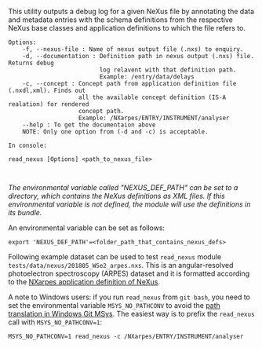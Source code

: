 This utility outputs a debug log for a given NeXus file by annotating the data and
metadata entries with the schema definitions from the respective NeXus base classes
and application definitions to which the file refers to.

```
Options:
    -f, --nexus-file : Name of nexus output file (.nxs) to enquiry.
    -d, --documentation : Definition path in nexus output (.nxs) file. Returns debug
                          log relavent with that definition path.
                          Example: /entry/data/delays
    -c, --concept : Concept path from application definition file (.nxdl,xml). Finds out
                    all the available concept definition (IS-A realation) for rendered
                    concept path.
                    Example: /NXarpes/ENTRY/INSTRUMENT/analyser
    --help : To get the documentaion above
    NOTE: Only one option from (-d and -c) is acceptable.

In console:

read_nexus [Options] <path_to_nexus_file>



```

_The environmental variable called "NEXUS_DEF_PATH" can be set to
a directory, which contains the NeXus definitions as XML files. If this environmental
variable is not defined, the module will use the definitions in its bundle._

An environmental variable can be set as follows:

```
export 'NEXUS_DEF_PATH'=<folder_path_that_contains_nexus_defs>
```

Following example dataset can be used to test `read_nexus` module `tests/data/nexus/201805_WSe2_arpes.nxs`.
This is an angular-resolved photoelectron spectroscopy (ARPES) dataset and it is formatted according to
the [NXarpes application definition of NeXus](https://manual.nexusformat.org/classes/applications/NXarpes.html#nxarpes).


A note to Windows users: if you run `read_nexus` from `git bash`, you need to set the environmental variable
`MSYS_NO_PATHCONV` to avoid the [path translation in Windows Git MSys](https://stackoverflow.com/questions/7250130/how-to-stop-mingw-and-msys-from-mangling-path-names-given-at-the-command-line#34386471).
The easiest way is to prefix the `read_nexus` call with `MSYS_NO_PATHCONV=1`:

```
MSYS_NO_PATHCONV=1 read_nexus -c /NXarpes/ENTRY/INSTRUMENT/analyser
```